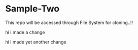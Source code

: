 # Sample-Two
This repo will be accessed through File System for cloning..!!


hi i made a change

hi i made yet another change
